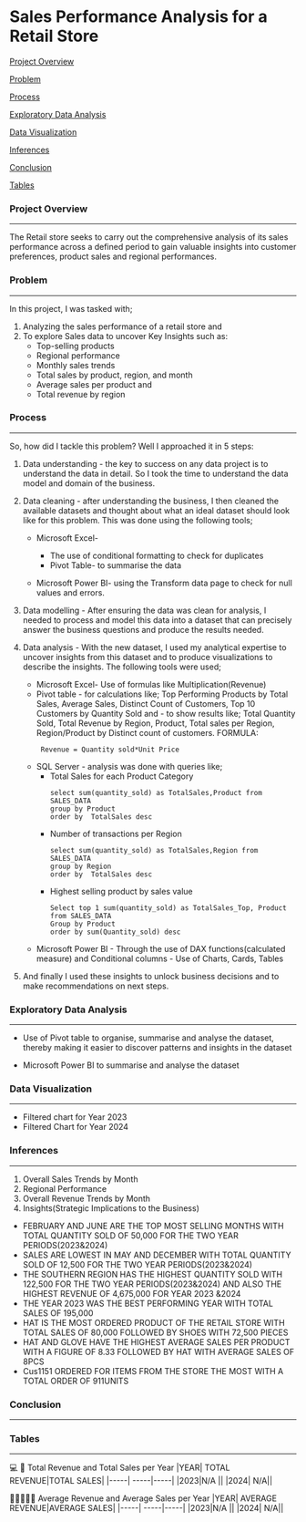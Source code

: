 # Sales Performance Analysis for a Retail Store

[Project Overview](#project-overview) 

[Problem](#problem)

[Process](#process)

[Exploratory Data Analysis](#exploratory-data-analysis)

[Data Visualization](#data-visualization)

[Inferences](#inferences)

[Conclusion](#conclusion)

[Tables](#tables)



### Project Overview
---
The Retail store seeks to carry out the comprehensive analysis of its sales performance across a defined period to gain valuable insights into customer preferences, product sales and regional performances.

### Problem
---
In this project, I was tasked with;
1. Analyzing the sales performance of a retail store and
2. To explore Sales data to uncover Key Insights such as:
   - Top-selling products
   - Regional performance
   - Monthly sales trends
   - Total sales by product, region, and month
   - Average sales per product and
   - Total revenue by region
   
### Process
---
So, how did I tackle this problem?
Well I approached it in 5 steps:
1. Data understanding - the key to success on any data project is to understand the data in detail. So I took the time to understand the data model and domain of the business.

2. Data cleaning - after understanding the business, I then cleaned the available datasets and thought about what an ideal dataset should look like for this problem.
   This was done using the following tools;
    - Microsoft Excel-
         - The use of conditional formatting to check for duplicates
         - Pivot Table- to summarise the data
      
    - Microsoft Power BI- using the Transform data page to check for null values and errors.

3. Data modelling - After ensuring the data was clean for analysis, I needed to process and model this data into a dataset that can precisely answer the business questions and produce the results needed.

4. Data analysis - With the new dataset, I used my analytical expertise to uncover insights from this dataset and to produce visualizations to describe the insights.
   The following tools were used;
      - Microsoft Excel- Use of formulas like Multiplication(Revenue)
      - Pivot table - for calculations like; Top Performing Products by Total Sales, Average Sales, Distinct Count of Customers, Top 10 Customers by Quantity Sold and
                    - to show results like; Total Quantity Sold, Total Revenue by Region, Product, Total sales per Region, Region/Product by Distinct count of customers.
        FORMULA:
        ```
         Revenue = Quantity sold*Unit Price
        ```
      - SQL Server - analysis was done with queries like;
          - Total Sales for each Product Category
            ```
            select sum(quantity_sold) as TotalSales,Product from SALES_DATA
            group by Product
            order by  TotalSales desc
            ```
          - Number of transactions per Region
            ```
            select sum(quantity_sold) as TotalSales,Region from SALES_DATA
            group by Region
            order by  TotalSales desc
            ```
          - Highest selling product by sales value
            ```
            Select top 1 sum(quantity_sold) as TotalSales_Top, Product from SALES_DATA
            Group by Product
            order by sum(Quantity_sold) desc
            ```
     - Microsoft Power BI   - Through the use of DAX functions(calculated measure) and Conditional columns
                            - Use of Charts, Cards, Tables
5. And finally I used these insights to unlock business decisions and to make recommendations on next steps.

### Exploratory Data Analysis
---
- Use of Pivot table to organise, summarise and analyse the dataset, thereby making it easier to discover patterns and insights in the dataset
  
- Microsoft Power BI to summarise and analyse the dataset

### Data Visualization
---
- Filtered chart for Year 2023
- Filtered Chart for Year 2024
   
### Inferences
---
1. Overall Sales Trends by Month
2. Regional Performance
3. Overall Revenue Trends by Month
4. Insights(Strategic Implications to the Business)
- FEBRUARY AND JUNE ARE THE TOP MOST SELLING MONTHS WITH TOTAL QUANTITY SOLD OF 50,000 FOR THE TWO YEAR PERIODS(2023&2024)
- SALES ARE LOWEST IN MAY AND DECEMBER WITH TOTAL QUANTITY SOLD OF 12,500 FOR THE TWO YEAR PERIODS(2023&2024)
- THE SOUTHERN REGION HAS THE HIGHEST QUANTITY SOLD WITH 122,500 FOR THE TWO YEAR PERIODS(2023&2024) AND ALSO THE HIGHEST REVENUE OF 4,675,000 FOR YEAR 2023 &2024
- THE YEAR 2023 WAS THE BEST PERFORMING YEAR WITH TOTAL SALES OF 195,000
- HAT IS THE MOST ORDERED PRODUCT OF THE RETAIL STORE WITH TOTAL SALES OF 80,000 FOLLOWED BY SHOES WITH 72,500 PIECES
- HAT AND GLOVE HAVE THE HIGHEST AVERAGE SALES PER PRODUCT WITH A FIGURE OF 8.33 FOLLOWED BY HAT WITH AVERAGE SALES OF 8PCS
- Cus1151 ORDERED FOR ITEMS FROM THE STORE THE MOST WITH A TOTAL ORDER OF 911UNITS


 
### Conclusion
---

### Tables 
---
💻
🥇
Total Revenue and Total Sales per Year
|YEAR| TOTAL REVENUE|TOTAL SALES|
|-----| -----|-----|
|2023|N/A ||
|2024| N/A||

👩‍💻👩🏾‍💻 
Average Revenue and Average Sales per Year
|YEAR| AVERAGE REVENUE|AVERAGE SALES|
|-----| -----|-----|
|2023|N/A ||
|2024| N/A||




